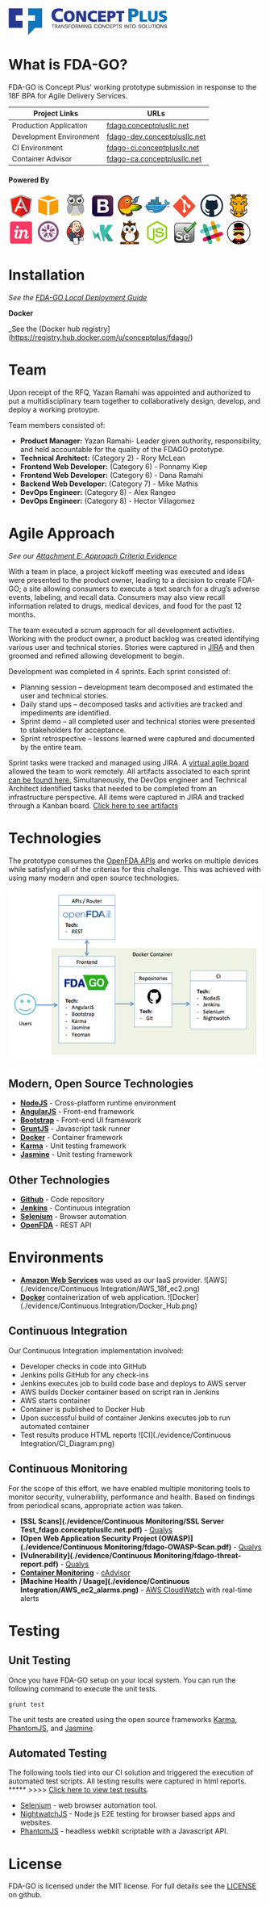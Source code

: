![<Concept Plus>](./app/images/cp-full-logo-colored-315x53.png)

# What is FDA-GO?

FDA-GO is Concept Plus' working prototype submission in response to the 18F BPA for Agile Delivery Services. 

Project Links  | URLs 
 ------------- | ------------- 
 Production Application    | [fdago.conceptplusllc.net](https://fdago.conceptplusllc.net) 
 Development Environment    | [fdago-dev.conceptplusllc.net](https://fdago-dev.conceptplusllc.net) 
 CI Environment   | [fdago-ci.conceptplusllc.net](https://fdago-ci.conceptplusllc.net)
 Container Advisor  | [fdago-ca.conceptplusllc.net](https://fdago-ca.conceptplusllc.net)

#### Powered By

![AngularJS](./app/images/angular.png)
![AWS](./app/images/aws.png)
![cAdvisor](./app/images/cadvisor.png)
![Bootstrap](./app/images/bootstrap.png)
![Bower](./app/images/bower.png)
![Docker](./app/images/docker.png)
![Git](./app/images/git.png)
![Github](./app/images/github.png)
![Grunt](./app/images/grunt.png)
![InVision](./app/images/invision.png)
![Jasmine](./app/images/jasmine.png)
![Jenkins](./app/images/jenkins.png)
![KarmaJS](./app/images/karma.png)
![NightwatchJS](./app/images/nightwatch.png)
![NodeJS](./app/images/nodejs.png)
![Selenium](./app/images/selenium.png)
![Slack](./app/images/slack.png)
![Yeoman](./app/images/yeoman.png)

# Installation

_See the [FDA-GO Local Deployment Guide](./LOCAL_DEPLOYMENT.md)_

**Docker**  
  
_See the (Docker hub registry](https://registry.hub.docker.com/u/conceptplus/fdago/)

# Team

Upon receipt of the RFQ, Yazan Ramahi was appointed and authorized to put a multidisciplinary team together to collaboratively design, develop, and deploy a working protoype.

Team members consisted of:
* **Product Manager:** Yazan Ramahi- Leader given authority, responsibility, and held accountable for the quality of the FDAGO prototype.
* **Technical Architect:** (Category 2) - Rory McLean 
* **Frontend Web Developer:** (Category 6) - Ponnamy Kiep 
* **Frontend Web Developer:** (Category 6) - Dana Ramahi 
* **Backend Web Developer:** (Category 7) - Mike Mathis 
* **DevOps Engineer:** (Category 8) - Alex Rangeo 
* **DevOps Engineer:** (Category 8) - Hector Villagomez 

# Agile Approach

_See our [Attachment E: Approach Criteria Evidence](./APPROACH_CRITERIA_EVIDENCE.md)_

With a team in place, a project kickoff meeting was executed and ideas were presented to the product owner, leading to a decision to create FDA-GO; a site allowing consumers to execute a text search for a drug’s adverse events, labeling, and recall data. Consumers may also view recall information related to drugs, medical devices, and food for the past 12 months.

The team executed a scrum approach for all development activities. Working with the product owner, a product backlog was created identifying various user and technical stories.  Stories were captured in [JIRA](https://www.atlassian.com/software/jira) and then groomed and refined allowing development to begin.

Development was completed in 4 sprints. Each sprint consisted of: 
 * Planning session – development team decomposed and estimated the user and technical stories. 
 * Daily stand ups – decomposed tasks and activities are tracked and impediments are identified.
 * Sprint demo – all completed user and technical stories were presented to stakeholders for acceptance. 
 * Sprint retrospective – lessons learned were captured and documented by the entire team.

Sprint tasks were tracked and managed using JIRA. A [virtual agile board](https://github.com/concept-plus/fda-go/blob/BPA-57-1.0-open/evidence/Sprint_Docs/Sprint%202/Sprint_2_WIP_1.png) allowed the team to work remotely. All artifacts associated to each sprint [can be found here.](https://github.com/concept-plus/fda-go/blob/BPA-57-1.0-open/evidence/Sprint_Docs)
Simultaneously, the DevOps engineer and Technical Architect identified tasks that needed to be completed from an infrastructure perspective. All items were captured in JIRA and tracked through a Kanban board. [Click here to see artifacts](https://github.com/concept-plus/fda-go/blob/BPA-57-1.0-open/evidence/Sprint_Docs)

# Technologies

The prototype consumes the [OpenFDA APIs](http://open.fda.gov) and works on multiple devices while satisfying all of the criterias for this challenge. This was achieved with using many modern and open source technologies.

![Architecture](./evidence/architecture.png)

## Modern, Open Source Technologies

* **[NodeJS](http://nodejs.org)** - Cross-platform runtime environment
* **[AngularJS](https://angularjs.org/)** - Front-end framework
* **[Bootstrap](http://getbootstrap.com)** - Front-end UI framework
* **[GruntJS](http://gruntjs.com/)** - Javascript task runner
* **[Docker](http://docker.com)** - Container framework
* **[Karma](http://http://karma-runner.github.io/)** - Unit testing framework
* **[Jasmine](http://jasmine.github.io/)** - Unit testing framework

## Other Technologies

* **[Github](http://github.com)** - Code repository
* **[Jenkins](https://jenkins-ci.org/)** - Continuous integration
* **[Selenium](http://www.seleniumhq.org/)** - Browser automation
* **[OpenFDA](http://open.fda.gov)** - REST API

# Environments

* **[Amazon Web Services](http://aws.amazon.com)** was used as our IaaS provider.
![AWS](./evidence/Continuous Integration/AWS_18f_ec2.png)
* **[Docker](http://docker.com)** containerization of web application.
![Docker](./evidence/Continuous Integration/Docker_Hub.png)

## Continuous Integration

Our Continuous Integration implementation involved:
* Developer checks in code into GitHub
* Jenkins polls GitHub for any check-ins
* Jenkins executes job to build code base and deploys to AWS server
* AWS builds Docker container based on script ran in Jenkins
* AWS starts container
* Container is published to Docker Hub
* Upon successful build of container Jenkins executes job to run automated container
* Test results produce HTML reports
![CI](./evidence/Continuous Integration/CI_Diagram.png)

## Continuous Monitoring

For the scope of this effort, we have enabled multiple monitoring tools to monitor security, vulnerability, performance and health. Based on findings from periodical scans, appropriate action was taken.

* **[SSL Scans](./evidence/Continuous Monitoring/SSL Server Test_fdago.conceptplusllc.net.pdf)** - [Qualys](https://www.qualys.com/free-tools-trials/security-at-your-fingertips/)
* **[Open Web Application Security Project (OWASP)](./evidence/Continuous Monitoring/fdago-OWASP-Scan.pdf)** - [Qualys](https://www.qualys.com/free-tools-trials/security-at-your-fingertips/)
* **[Vulnerability](./evidence/Continuous Monitoring/fdago-threat-report.pdf)** - [Qualys](https://www.qualys.com/free-tools-trials/security-at-your-fingertips/)
* **[Container Monitoring](https://github.com/concept-plus/fda-go/blob/BPA-57-1.0-open/evidence/Continuous%20Monitoring/cAdvisorEvidence.docx?raw=true)** - [cAdvisor](https://github.com/google/cadvisor)
* **[Machine Health / Usage](./evidence/Continuous Integration/AWS_ec2_alarms.png)** - [AWS CloudWatch](http://aws.amazon.com/cloudwatch/) with real-time alerts

# Testing

## Unit Testing

Once you have FDA-GO setup on your local system. You can run the following command to execute the unit tests.
```
grunt test
```
The unit tests are created using the open source frameworks [Karma](http://karma-runner.github.io/0.12/index.html), [PhantomJS](http://phantomjs.org/), and [Jasmine](http://jasmine.github.io/).

## Automated Testing

The following tools tied into our CI solution and triggered the execution of automated test scripts. All testing results were captured in html reports.  ***** >>>> [Click here to view test results]().

* [Selenium](http://www.seleniumhq.org/) - web browser automation tool.
* [NightwatchJS](http://www.nightwatchjs.org/) - Node.js E2E testing for browser based apps and websites.
* [PhantomJS](http://phantomjs.org/) - headless webkit scriptable with a Javascript API.


# License

FDA-GO is licensed under the MIT license. For full details see the [LICENSE](./LICENSE.md) on github.
